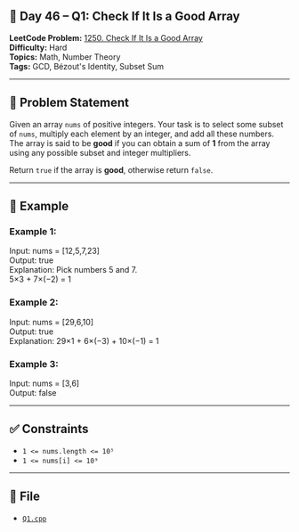 ## 🔄 **Day 46 – Q1: Check If It Is a Good Array**

**LeetCode Problem:** [1250. Check If It Is a Good Array](https://leetcode.com/problems/check-if-it-is-a-good-array/)  
**Difficulty:** Hard  
**Topics:** Math, Number Theory  
**Tags:** GCD, Bézout's Identity, Subset Sum

---

## 📄 Problem Statement

Given an array `nums` of positive integers. Your task is to select some subset of `nums`, multiply each element by an integer, and add all these numbers. The array is said to be **good** if you can obtain a sum of **1** from the array using any possible subset and integer multipliers.

Return `true` if the array is **good**, otherwise return `false`.

---

## 🧠 Example

### Example 1:

Input: nums = \[12,5,7,23]  
Output: true  
Explanation: Pick numbers 5 and 7.  
5×3 + 7×(−2) = 1

### Example 2:

Input: nums = \[29,6,10]  
Output: true  
Explanation: 29×1 + 6×(−3) + 10×(−1) = 1

### Example 3:

Input: nums = \[3,6]  
Output: false

---

## ✅ Constraints

- `1 <= nums.length <= 10⁵`
- `1 <= nums[i] <= 10⁹`

---

## 📁 File

- [`Q1.cpp`](./Q1.cpp)
